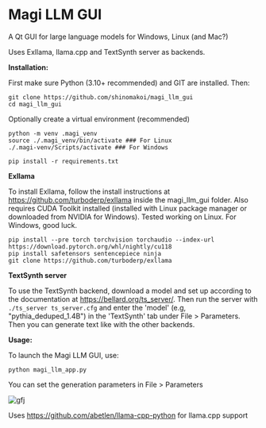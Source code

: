 # Magi LLM GUI
A Qt GUI for large language models for Windows, Linux (and Mac?)

Uses Exllama, llama.cpp and TextSynth server as backends.


**Installation:**

First make sure Python (3.10+ recommended) and GIT are installed. Then:
```
git clone https://github.com/shinomakoi/magi_llm_gui
cd magi_llm_gui
```
Optionally create a virtual environment (recommended)

```
python -m venv .magi_venv
source ./.magi_venv/bin/activate ### For Linux
./.magi-venv/Scripts/activate ### For Windows
```
```
pip install -r requirements.txt
```
**Exllama**

To install Exllama, follow the install instructions at https://github.com/turboderp/exllama inside the magi_llm_gui folder. Also requires CUDA Toolkit installed (installed with Linux package manager or downloaded from NVIDIA for Windows). Tested working on Linux. For Windows, good luck.
```
pip install --pre torch torchvision torchaudio --index-url https://download.pytorch.org/whl/nightly/cu118
pip install safetensors sentencepiece ninja
git clone https://github.com/turboderp/exllama
```
**TextSynth server**

To use the TextSynth backend, download a model and set up according to the documentation at https://bellard.org/ts_server/. Then run the server with ```./ts_server ts_server.cfg``` and enter the 'model' (e.g, "pythia_deduped_1.4B") in the 'TextSynth' tab under File > Parameters. Then you can generate text like with the other backends.

**Usage:**

To launch the Magi LLM GUI, use: 
```
python magi_llm_app.py
```
You can set the generation parameters in File > Parameters

![gfj](https://github.com/shinomakoi/magi_llm_gui/assets/112139428/f0234f46-c765-4e42-9860-d1c07b0beb73)

Uses https://github.com/abetlen/llama-cpp-python for llama.cpp support
